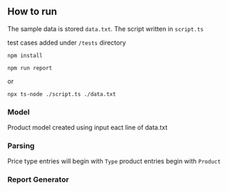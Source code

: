 ## How to run

The sample data is stored  `data.txt`.
The script written in `script.ts`

test cases added under `/tests` directory

```
npm install

npm run report
```

or 

```
npx ts-node ./script.ts ./data.txt

```


### Model

Product model created using input eact line of data.txt

### Parsing

Price type entries will begin with `Type`
product entries begin with `Product`

### Report Generator



